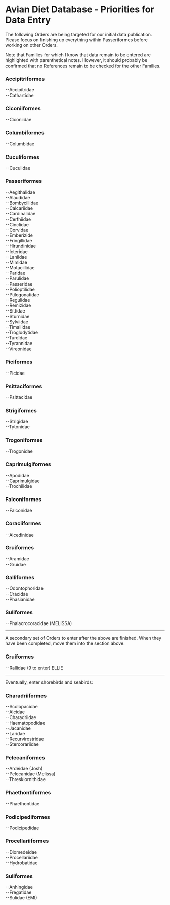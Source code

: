 Avian Diet Database - Priorities for Data Entry
===============================================

The following Orders are being targeted for our initial data publication. Please focus on 
finishing up everything within Passeriformes before working on other Orders.

Note that Families for which I know that data remain to be entered are highlighted with parenthetical notes. However, it should probably be confirmed that no References remain to be checked for the other Families.

### Accipitriformes  
--Accipitridae   
--Cathartidae    

### Ciconiiformes  
--Ciconiidae  

### Columbiformes  
--Columbidae

### Cuculiformes  
--Cuculidae   

### Passeriformes  
--Aegithalidae  
--Alaudidae  
--Bombycillidae  
--Calcariidae  
--Cardinalidae   
--Certhiidae  
--Cinclidae    
--Corvidae           
--Emberizide             
--Fringillidae          
--Hirundinidae            
--Icteridae           
--Laniidae              
--Mimidae         
--Motacillidae        
--Paridae  
--Parulidae  
--Passeridae            
--Polioptilidae  
--Ptilogonatidae  
--Regulidae  
--Remizidae    
--Sittidae  
--Sturnidae  
--Sylviidae  
--Timaliidae  
--Troglodytidae  
--Turdidae   
--Tyrannidae  
--Vireonidae   

### Piciformes  
--Picidae  

### Psittaciformes
--Psittacidae

### Strigiformes
--Strigidae   
--Tytonidae

### Trogoniformes  
--Trogonidae  

### Caprimulgiformes
--Apodidae  
--Caprimulgidae   
--Trochilidae  

### Falconiformes  
--Falconidae 

### Coraciiformes
--Alcedinidae

### Gruiformes  
--Aramidae  
--Gruidae     

### Galliformes  
--Odontophoridae  
--Cracidae   
--Phasianidae  

### Suliformes
--Phalacrocoracidae  (MELISSA)  

----------

A secondary set of Orders to enter after the above are finished. When they have been completed, move them into the section above.  
 
### Gruiformes  
--Rallidae (9 to enter)  ELLIE


---------

Eventually, enter shorebirds and seabirds:  

### Charadriiformes
--Scolopacidae  
--Alcidae  
--Charadriidae  
--Haematopodidae  
--Jacanidae  
--Laridae  
--Recurvirostridae  
--Stercorariidae  

### Pelecaniformes
--Ardeidae (Josh)  
--Pelecanidae (Melissa)  
--Threskiornithidae  

### Phaethontiformes
--Phaethontidae  

### Podicipediformes
--Podicipedidae  

### Procellariiformes
--Diomedeidae  
--Procellariidae  
--Hydrobatidae  

### Suliformes
--Anhingidae  
--Fregatidae  
--Sulidae (EMI)  
